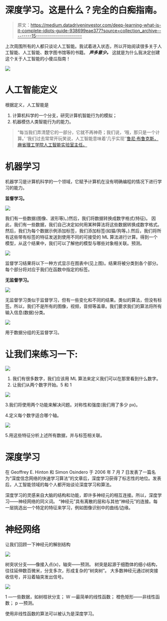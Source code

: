 # 深度学习。这是什么？完全的白痴指南。

> 原文：<https://medium.datadriveninvestor.com/deep-learning-what-is-it-complete-idiots-guide-938699eae377?source=collection_archive---------15----------------------->

上次周围所有的人都只谈论人工智能。我试着进入状态，所以开始阅读很多关于人工智能、人工智能、数字图书馆等的书籍。
***声多意少。*** 这就是为什么我决定创建这个关于人工智能的小傻瓜指南！

![](img/7b679b02aeec39f851540f87f62e79c7.png)

# 人工智能定义

根据定义，人工智能是

1.  计算机科学的一个分支，研究计算机智能行为的模拟；
2.  机器模仿人类智能行为的能力。

> “每当我们弄清楚它的一部分，它就不再神奇；我们说，‘哦，那只是一个计算。’
> ‘我们过去常常开玩笑说，人工智能意味着‘几乎实现’’[鲁尼·布鲁克斯，麻省理工学院人工智能实验室主任。](https://www.forbes.com/sites/bernardmarr/2017/07/25/28-best-quotes-about-artificial-intelligence/#756d9384a6fc)

# 机器学习

机器学习是计算机科学的一个领域，它赋予计算机在没有明确编程的情况下进行学习的能力。

**监督学习。**

![](img/bee9f3d3a09c1d72e40bfaf0d23bfb00.png)

我们有一些数据(图像、波形等)。)然后，我们将数据转换成数字格式(特征)。
因此，我们有一些数据，我们自己决定如何用某种算法将这些数据转换成数字格式。然后，我们为每个数据示例添加标签，我们添加标签(如猫/狗等。).然后，我们将所有这些带有标签的特征发送到使用不同的可接受的 ML 算法进行计算。得到一个模型，从这个结果中，我们可以了解他的模型与哪些对象相关联。预测。

![](img/b1d83339a61191f207bb901ccade4710.png)

监督学习结果将以下一种方式显示在图表中(见上图)。结果将被分类到各个部分。每个部分将对应于我们在函数中指定的标签。

**无监督学习。**

![](img/1491263b1da5cd5af13a0c936e76f037.png)

无监督学习类似于监督学习，但有一些变化和不同的结果。类似的算法，但没有标签。所以，我们不是所有的图像，视频，音频等盖章。我们要求我们的算法将所有输入信息(数据)分类。

![](img/24742ac36d459984c3c3d1f4bcc86134.png)

用于数据分组的无监督学习。

# 让我们来练习一下:

![](img/ed5bfab5ed76895bd6b9faa49ae8d06c.png)

1.  我们有很多数字，我们应该用 ML 算法来定义我们可以在那里看到什么数字。
2.  让我们从两个数字开始。5 和 1

![](img/964363ab791518eea39a6c98ce46a068.png)

3.我们将使用两个功能来解决问题。对称性和强度(我们用了多少 px)。

4.定义每个数字适合哪个轴。

![](img/9d7b514519a531b4fd0a108a417b0aac.png)

5.用这些特征分析上述所有数据，并与标签相关联。

# 深度学习

在 Geoffrey E. Hinton 和 Simon Osindero 于 2006 年 7 月 7 日发表了一篇名为“深度信念网络的快速学习算法”的文章后，深度学习获得了标志性的地位。发表后，人工智能领域的每个人都开始谈论深度学习和算法。

深度学习的灵感来自大脑的结构和功能，即许多神经元的相互连接。所以，深度学习——神经网络的同义词。
“神经元”具有离散的层和与其他“神经元”的连接。每一层挑选出一个特定的特征来学习，例如图像识别中的曲线/边缘。

# 神经网络

让我们回顾一下神经元的解剖结构

![](img/b507eee6127d2b69610d99237ed644dd.png)

树突状分支——像接入点(x)，轴突——预测。
树突是起源于细胞体的细小结构，往往延伸数百微米，分支多次，形成复杂的“树突树”。
大多数神经元通过树突接收信号，并沿着轴突发出信号。

![](img/04a92dd48dd81f96b1adbb4a083e6a4e.png)

1 —一些数据，如树枝状分支；
W —最简单的线性函数；
橙色矩形——非线性函数；
p —预测。

使用非线性函数的算法可以被认为是深度学习。